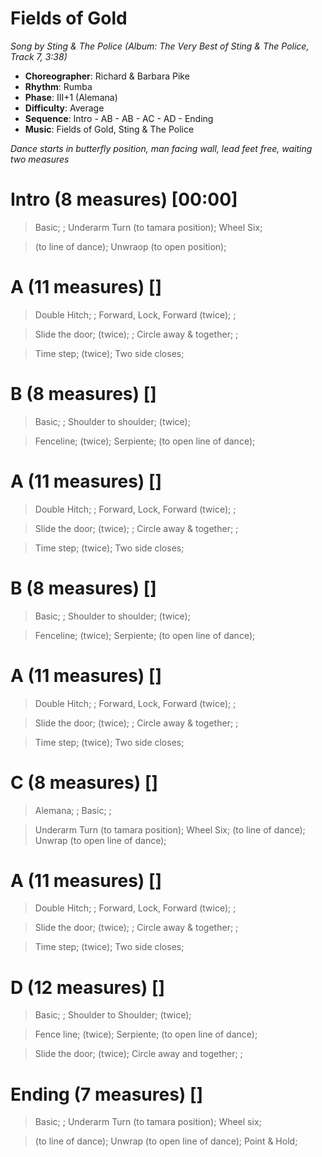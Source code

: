# Fields of Gold
*Song by Sting & The Police (Album: The Very Best of Sting & The Police, Track 7, 3:38)*
 
* **Choreographer**: Richard & Barbara Pike
* **Rhythm**: Rumba
* **Phase**: III+1 (Alemana)
* **Difficulty**: Average
* **Sequence**: Intro - AB - AB - AC - AD - Ending
* **Music**: Fields of Gold, Sting & The Police
 
*Dance starts in butterfly position, man facing wall, lead feet free, waiting two measures*
 
# Intro (8 measures) [00:00]

> Basic; ; Underarm Turn (to tamara position); Wheel Six;

> (to line of dance); Unwraop (to open position);

# A (11 measures) []

> Double Hitch; ; Forward, Lock, Forward (twice); ;

> Slide the door; (twice); ; Circle away & together; ;

> Time step; (twice); Two side closes;

# B (8 measures) []

> Basic; ; Shoulder to shoulder; (twice);

> Fenceline; (twice); Serpiente; (to open line of dance);

# A (11 measures) []

> Double Hitch; ; Forward, Lock, Forward (twice); ;

> Slide the door; (twice); ; Circle away & together; ;

> Time step; (twice); Two side closes;

# B (8 measures) []

> Basic; ; Shoulder to shoulder; (twice);

> Fenceline; (twice); Serpiente; (to open line of dance);

# A (11 measures) []

> Double Hitch; ; Forward, Lock, Forward (twice); ;

> Slide the door; (twice); ; Circle away & together; ;

> Time step; (twice); Two side closes;

# C (8 measures) []

> Alemana; ; Basic; ;

> Underarm Turn (to tamara position); Wheel Six; (to line of dance); Unwrap (to open line of dance);

# A (11 measures) []

> Double Hitch; ; Forward, Lock, Forward (twice); ;

> Slide the door; (twice); ; Circle away & together; ;

> Time step; (twice); Two side closes;

# D (12 measures) []

> Basic; ; Shoulder to Shoulder; (twice);

> Fence line; (twice); Serpiente; (to open line of dance);

> Slide the door; (twice); Circle away and together; ;

# Ending (7 measures) []

> Basic; ; Underarm Turn (to tamara position); Wheel six; 

> (to line of dance); Unwrap (to open line of dance); Point & Hold;